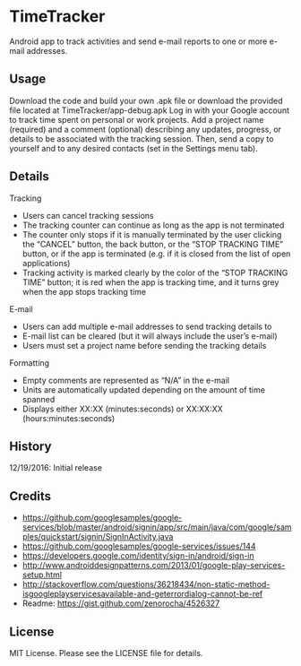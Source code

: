 # TimeTracker
Android app to track activities and send e-mail reports to one or more e-mail addresses.

## Usage
Download the code and build your own .apk file or download the provided file located at TimeTracker/app-debug.apk
Log in with your Google account to track time spent on personal or work projects. Add a project name (required) and a comment (optional) describing any updates, progress, or details to be associated with the tracking session. Then, send a copy to yourself and to any desired contacts (set in the Settings menu tab).

## Details

Tracking
-	Users can cancel tracking sessions
- The tracking counter can continue as long as the app is not terminated
-	The counter only stops if it is manually terminated by the user clicking the “CANCEL” button, the back button, or the “STOP TRACKING TIME” button, or if the app is terminated (e.g. if it is closed from the list of open applications)
-	Tracking activity is marked clearly by the color of the “STOP TRACKING TIME” button; it is red when the app is tracking time, and it turns grey when the app stops tracking time

E-mail
-	Users can add multiple e-mail addresses to send tracking details to
-	E-mail list can be cleared (but it will always include the user’s e-mail)
-	Users must set a project name before sending the tracking details

Formatting
-	Empty comments are represented as “N/A” in the e-mail
-	Units are automatically updated depending on the amount of time spanned
-	Displays either XX:XX (minutes:seconds) or XX:XX:XX (hours:minutes:seconds)

## History
12/19/2016: Initial release

## Credits
- https://github.com/googlesamples/google-services/blob/master/android/signin/app/src/main/java/com/google/samples/quickstart/signin/SignInActivity.java
- https://github.com/googlesamples/google-services/issues/144
- https://developers.google.com/identity/sign-in/android/sign-in
- http://www.androiddesignpatterns.com/2013/01/google-play-services-setup.html
- http://stackoverflow.com/questions/36218434/non-static-method-isgoogleplayservicesavailable-and-geterrordialog-cannot-be-ref
- Readme: https://gist.github.com/zenorocha/4526327

## License
MIT License. Please see the LICENSE file for details.
